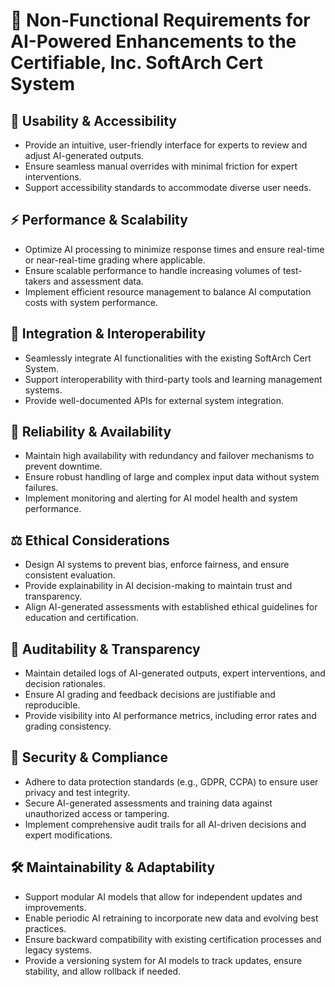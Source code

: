 # **🚀 Non-Functional Requirements for AI-Powered Enhancements to the Certifiable, Inc. SoftArch Cert System**  

## **🎯 Usability & Accessibility**  
- Provide an intuitive, user-friendly interface for experts to review and adjust AI-generated outputs.  
- Ensure seamless manual overrides with minimal friction for expert interventions.  
- Support accessibility standards to accommodate diverse user needs.  

## **⚡ Performance & Scalability**  
- Optimize AI processing to minimize response times and ensure real-time or near-real-time grading where applicable.  
- Ensure scalable performance to handle increasing volumes of test-takers and assessment data.  
- Implement efficient resource management to balance AI computation costs with system performance.  

## **🔗 Integration & Interoperability**  
- Seamlessly integrate AI functionalities with the existing SoftArch Cert System.  
- Support interoperability with third-party tools and learning management systems.  
- Provide well-documented APIs for external system integration.  

## **🔄 Reliability & Availability**  
- Maintain high availability with redundancy and failover mechanisms to prevent downtime.  
- Ensure robust handling of large and complex input data without system failures.  
- Implement monitoring and alerting for AI model health and system performance.  

## **⚖️ Ethical Considerations**  
- Design AI systems to prevent bias, enforce fairness, and ensure consistent evaluation.  
- Provide explainability in AI decision-making to maintain trust and transparency.  
- Align AI-generated assessments with established ethical guidelines for education and certification.  

## **📜 Auditability & Transparency**  
- Maintain detailed logs of AI-generated outputs, expert interventions, and decision rationales.  
- Ensure AI grading and feedback decisions are justifiable and reproducible.  
- Provide visibility into AI performance metrics, including error rates and grading consistency.  

## **🔐 Security & Compliance**  
- Adhere to data protection standards (e.g., GDPR, CCPA) to ensure user privacy and test integrity.  
- Secure AI-generated assessments and training data against unauthorized access or tampering.  
- Implement comprehensive audit trails for all AI-driven decisions and expert modifications.  

## **🛠️ Maintainability & Adaptability**  
- Support modular AI models that allow for independent updates and improvements.  
- Enable periodic AI retraining to incorporate new data and evolving best practices.  
- Ensure backward compatibility with existing certification processes and legacy systems.  
- Provide a versioning system for AI models to track updates, ensure stability, and allow rollback if needed.  

